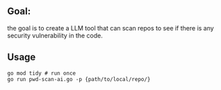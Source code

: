 ## Goal:
the goal is to create a LLM tool that can scan repos to see if there is any security vulnerability in the code.
## Usage
```console
go mod tidy # run once
go run pwd-scan-ai.go -p {path/to/local/repo/}
```
